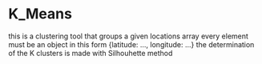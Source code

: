 # K_Means
this is a clustering tool that groups a given locations array every element must be an object in this form {latitude: ..., longitude: ...}
the determination of the K clusters is made with Silhouhette method
